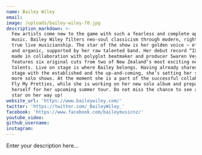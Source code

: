 ```yaml
---
name: Bailey Wiley
email:
image: /uploads/bailey-wiley-70.jpg
description_markdown: >-
  Few artists come new to the game with such a fearless and complete approach to
  music. Bailey Wiley filters neo-soul classicism through modern, righteous and
  true live musicianship. The star of the show is her golden voice – effortless
  and organic, supported by her raw talented band. Her debut record “IXL” is
  made in collaboration with polyglot beatmaker and producer Swaren Veygal and
  features six original cuts from two of New Zealand’s most exciting new
  talents. Live on stage is where Bailey belongs. Having already shared the
  stage with the established and the up-and-coming, she’s setting her sights on
  more solo shows. At the moment she is a part of the successful collaborative
  Fly My Pretties, while she is working on her new solo album and preparing
  herself for her upcoming summer tour. Do not miss the chance to see a true
  star on her way up!
website_url: 'https://www.baileywiley.com/'
twitter: 'https://twitter.com/_BaileyWiley_'
facebook: 'https://www.facebook.com/baileymusicnz/'
youtube_video:
github_username:
instagram:
---
```


Enter your description here...
